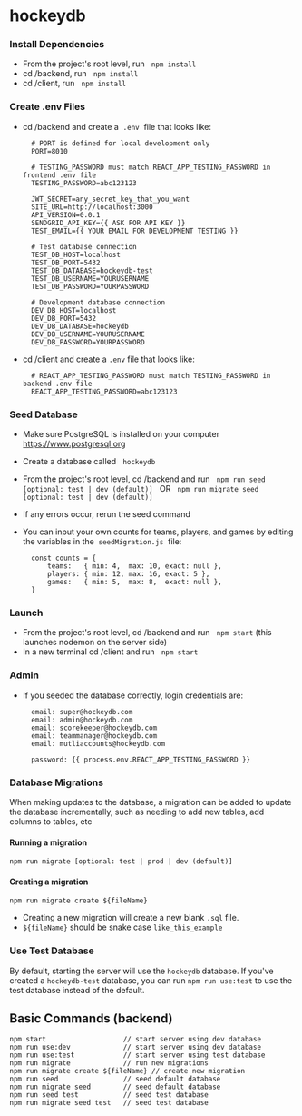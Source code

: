 # hockeydb

<!-- CMD + Shift + V to view markdown file in VS code -->

### Install Dependencies
- From the project's root level, run &nbsp; `npm install`
- cd /backend, run &nbsp; `npm install`
- cd /client, run &nbsp; `npm install`


### Create .env Files
- cd /backend and create a &nbsp;`.env`&nbsp; file that looks like:

        # PORT is defined for local development only
        PORT=8010

        # TESTING_PASSWORD must match REACT_APP_TESTING_PASSWORD in frontend .env file
        TESTING_PASSWORD=abc123123

        JWT_SECRET=any_secret_key_that_you_want
        SITE_URL=http://localhost:3000
        API_VERSION=0.0.1
        SENDGRID_API_KEY={{ ASK FOR API KEY }}
        TEST_EMAIL={{ YOUR EMAIL FOR DEVELOPMENT TESTING }}

        # Test database connection
        TEST_DB_HOST=localhost
        TEST_DB_PORT=5432
        TEST_DB_DATABASE=hockeydb-test
        TEST_DB_USERNAME=YOURUSERNAME
        TEST_DB_PASSWORD=YOURPASSWORD

        # Development database connection
        DEV_DB_HOST=localhost
        DEV_DB_PORT=5432
        DEV_DB_DATABASE=hockeydb
        DEV_DB_USERNAME=YOURUSERNAME
        DEV_DB_PASSWORD=YOURPASSWORD

- cd /client and create a `.env` file that looks like:

        # REACT_APP_TESTING_PASSWORD must match TESTING_PASSWORD in backend .env file
        REACT_APP_TESTING_PASSWORD=abc123123

### Seed Database
- Make sure PostgreSQL is installed on your computer https://www.postgresql.org
- Create a database called &nbsp; `hockeydb`
- From the project's root level, cd /backend and run &nbsp; `npm run seed  [optional: test | dev (default)]` &nbsp; OR &nbsp; `npm run migrate seed  [optional: test | dev (default)]`
- If any errors occur, rerun the seed command
- You can input your own counts for teams, players, and games by editing the variables in the &nbsp;`seedMigration.js`&nbsp; file:
        
        const counts = {
            teams:   { min: 4,  max: 10, exact: null },
            players: { min: 12, max: 16, exact: 5 },
            games:   { min: 5,  max: 8,  exact: null },  
        }

### Launch
- From the project's root level, cd /backend and run &nbsp; `npm start` (this launches nodemon on the server side)
- In a new terminal cd /client and run &nbsp; `npm start`

### Admin
- If you seeded the database correctly, login credentials are:
        
        email: super@hockeydb.com
        email: admin@hockeydb.com
        email: scorekeeper@hockeydb.com
        email: teammanager@hockeydb.com
        email: mutliaccounts@hockeydb.com

        password: {{ process.env.REACT_APP_TESTING_PASSWORD }}


### Database Migrations
When making updates to the database, a migration can be added to update the database incrementally, such as needing to add new tables, add columns to tables, etc

#### Running a migration

`npm run migrate [optional: test | prod | dev (default)]`

#### Creating a migration

`npm run migrate create ${fileName}`

- Creating a new migration will create a new blank `.sql` file.
- `${fileName}` should be snake case `like_this_example`

### Use Test Database
By default, starting the server will use the `hockeydb` database. If you've created a `hockeydb-test` database, you can run `npm run use:test` to use the test database instead of the default.


## Basic Commands (backend)

    npm start                   // start server using dev database
    npm run use:dev             // start server using dev database
    npm run use:test            // start server using test database
    npm run migrate             // run new migrations
    npm run migrate create ${fileName} // create new migration
    npm run seed                // seed default database
    npm run migrate seed        // seed default database
    npm run seed test           // seed test database
    npm run migrate seed test   // seed test database
